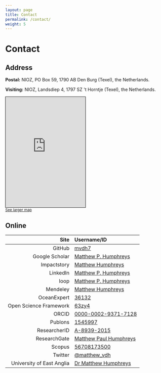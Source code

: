 ```yaml
---
layout: page
title: Contact
permalink: /contact/
weight: 5
---
```


# **Contact**

## Address

**Postal:** NIOZ, PO Box 59, 1790 AB Den Burg (Texel), the Netherlands.

**Visiting:** NIOZ, Landsdiep 4, 1797 SZ 't Horntje (Texel), the Netherlands.

<!-- 425 / 350 -->
<!--<iframe width="50%" height="350" frameborder="0" scrolling="no" marginheight="0" marginwidth="0" src="https://www.openstreetmap.org/export/embed.html?bbox=1.2173%2C52.6131%2C1.2577%2C52.6287&amp;layer=mapnik&amp;marker=52.62128522840047%2C1.2378904223442078" style="border: 1px solid black"></iframe>
[See larger map](https://www.openstreetmap.org/#map=15/52.6209/1.2321)-->

<iframe width="50%" height="350" frameborder="0" scrolling="no" marginheight="0" marginwidth="0" src="https://www.openstreetmap.org/export/embed.html?bbox=4.71390724182129%2C52.97965613201566%2C4.858102798461915%2C53.02660638651019&amp;layer=mapnik&amp;marker=53.00313764187308%2C4.786005020141602" style="border: 1px solid black"></iframe><br /><small><a href="https://www.openstreetmap.org/?mlat=53.0031&amp;mlon=4.7860#map=14/53.0031/4.7860">See larger map</a></small>

## Online

| Site | Username/ID
|-:|:-
| GitHub | [mvdh7](https://github.com/mvdh7)
| Google Scholar | [Matthew P. Humphreys](https://scholar.google.co.uk/citations?user=FAuQyqMAAAAJ)
| Impactstory | [Matthew Humphreys](https://profiles.impactstory.org/u/0000-0002-9371-7128)
| LinkedIn | [Matthew P. Humphreys](https://www.linkedin.com/in/matthew-p-humphreys-4745833a/)
| loop | [Matthew P. Humphreys](https://loop.frontiersin.org/people/391608/overview)
| Mendeley | [Matthew Humphreys](https://www.mendeley.com/profiles/matthew-humphreys2/)
| OceanExpert | [36132](https://www.oceanexpert.net/expert/matthew.humphreys)
| Open Science Framework | [63zy4](https://osf.io/63zy4/)
| ORCID |  [0000-0002-9371-7128](http://orcid.org/0000-0002-9371-7128)
| Publons | [1545997](https://publons.com/a/1545997/)
| ResearcherID | [A-8939-2015](http://www.researcherid.com/rid/A-8939-2015)
| ResearchGate | [Matthew Paul Humphreys](https://www.researchgate.net/profile/Matthew_Humphreys)
| Scopus | [56708173500](https://www.scopus.com/authid/detail.uri?authorId=56708173500)
| Twitter | [@matthew_vdh](http://twitter.com/matthew_vdh)
| University of East Anglia | [Dr Matthew Humphreys](https://people.uea.ac.uk/en/persons/matthew-humphreys)
